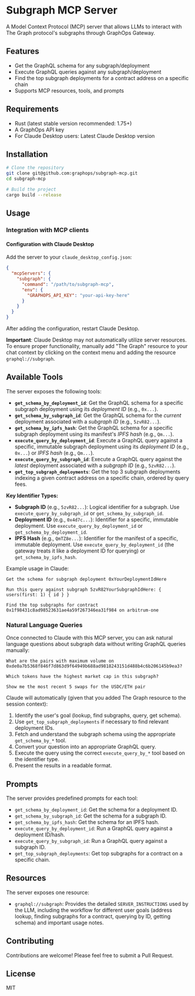 # Subgraph MCP Server

A Model Context Protocol (MCP) server that allows LLMs to interact with The Graph protocol's subgraphs through GraphOps Gateway.

## Features

- Get the GraphQL schema for any subgraph/deployment
- Execute GraphQL queries against any subgraph/deployment
- Find the top subgraph deployments for a contract address on a specific chain
- Supports MCP resources, tools, and prompts

## Requirements

- Rust (latest stable version recommended: 1.75+)
- A GraphOps API key
- For Claude Desktop users: Latest Claude Desktop version

## Installation

```bash
# Clone the repository
git clone git@github.com:graphops/subgraph-mcp.git
cd subgraph-mcp

# Build the project
cargo build --release
```

## Usage

### Integration with MCP clients

#### Configuration with Claude Desktop

Add the server to your `claude_desktop_config.json`:

```json
{
  "mcpServers": {
    "subgraph": {
      "command": "/path/to/subgraph-mcp",
      "env": {
        "GRAPHOPS_API_KEY": "your-api-key-here"
      }
    }
  }
}
```

After adding the configuration, restart Claude Desktop.

**Important**: Claude Desktop may not automatically utilize server resources. To ensure proper functionality, manually add "The Graph" resource to your chat context by clicking on the context menu and adding the resource `graphql://subgraph`.

## Available Tools

The server exposes the following tools:

- **`get_schema_by_deployment_id`**: Get the GraphQL schema for a specific subgraph deployment using its _deployment ID_ (e.g., `0x...`).
- **`get_schema_by_subgraph_id`**: Get the GraphQL schema for the _current_ deployment associated with a _subgraph ID_ (e.g., `5zvR82...`).
- **`get_schema_by_ipfs_hash`**: Get the GraphQL schema for a specific subgraph deployment using its manifest's _IPFS hash_ (e.g., `Qm...`).
- **`execute_query_by_deployment_id`**: Execute a GraphQL query against a specific, immutable subgraph deployment using its _deployment ID_ (e.g., `0x...`) or _IPFS hash_ (e.g., `Qm...`).
- **`execute_query_by_subgraph_id`**: Execute a GraphQL query against the _latest_ deployment associated with a _subgraph ID_ (e.g., `5zvR82...`).
- **`get_top_subgraph_deployments`**: Get the top 3 subgraph deployments indexing a given contract address on a specific chain, ordered by query fees.

**Key Identifier Types:**

- **Subgraph ID** (e.g., `5zvR82...`): Logical identifier for a subgraph. Use `execute_query_by_subgraph_id` or `get_schema_by_subgraph_id`.
- **Deployment ID** (e.g., `0x4d7c...`): Identifier for a specific, immutable deployment. Use `execute_query_by_deployment_id` or `get_schema_by_deployment_id`.
- **IPFS Hash** (e.g., `QmTZ8e...`): Identifier for the manifest of a specific, immutable deployment. Use `execute_query_by_deployment_id` (the gateway treats it like a deployment ID for querying) or `get_schema_by_ipfs_hash`.

Example usage in Claude:

```
Get the schema for subgraph deployment 0xYourDeploymentIdHere

Run this query against subgraph 5zvR82YourSubgraphIdHere: { users(first: 1) { id } }

Find the top subgraphs for contract 0x1f98431c8ad98523631ae4a59f267346ea31f984 on arbitrum-one
```

### Natural Language Queries

Once connected to Claude with this MCP server, you can ask natural language questions about subgraph data without writing GraphQL queries manually:

```
What are the pairs with maximum volume on 0xde0a7b5368f846f7d863d9f64949b688ad9818243151d488b4c6b206145b9ea3?

Which tokens have the highest market cap in this subgraph?

Show me the most recent 5 swaps for the USDC/ETH pair
```

Claude will automatically (given that you added The Graph resource to the session context):

1.  Identify the user's goal (lookup, find subgraphs, query, get schema).
2.  Use `get_top_subgraph_deployments` if necessary to find relevant deployment IDs.
3.  Fetch and understand the subgraph schema using the appropriate `get_schema_by_*` tool.
4.  Convert your question into an appropriate GraphQL query.
5.  Execute the query using the correct `execute_query_by_*` tool based on the identifier type.
6.  Present the results in a readable format.

## Prompts

The server provides predefined prompts for each tool:

- `get_schema_by_deployment_id`: Get the schema for a deployment ID.
- `get_schema_by_subgraph_id`: Get the schema for a subgraph ID.
- `get_schema_by_ipfs_hash`: Get the schema for an IPFS hash.
- `execute_query_by_deployment_id`: Run a GraphQL query against a deployment ID/hash.
- `execute_query_by_subgraph_id`: Run a GraphQL query against a subgraph ID.
- `get_top_subgraph_deployments`: Get top subgraphs for a contract on a specific chain.

## Resources

The server exposes one resource:

- `graphql://subgraph`: Provides the detailed `SERVER_INSTRUCTIONS` used by the LLM, including the workflow for different user goals (address lookup, finding subgraphs for a contract, querying by ID, getting schema) and important usage notes.

## Contributing

Contributions are welcome! Please feel free to submit a Pull Request.

## License

MIT
